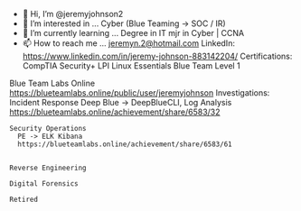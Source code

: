 - 👋 Hi, I’m @jeremyjohnson2
- 👀 I’m interested in ... Cyber (Blue Teaming -> SOC / IR)
- 🌱 I’m currently learning ... Degree in IT mjr in Cyber | CCNA
- 📫 How to reach me ... jeremyn.2@hotmail.com
LinkedIn: https://www.linkedin.com/in/jeremy-johnson-883142204/
Certifications: 
  CompTIA Security+
  LPI Linux Essentials
  Blue Team Level 1

Blue Team Labs Online 
https://blueteamlabs.online/public/user/jeremyjohnson
  Investigations:
    Incident Response
      Deep Blue -> DeepBlueCLI, Log Analysis
      https://blueteamlabs.online/achievement/share/6583/32
      
    Security Operations
      PE -> ELK Kibana
      https://blueteamlabs.online/achievement/share/6583/61
    
    
    Reverse Engineering

    Digital Forensics

    Retired
